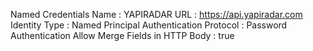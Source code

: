 Named Credentials
Name : YAPIRADAR
URL	: https://api.yapiradar.com
Identity Type : Named Principal
Authentication Protocol : Password Authentication
Allow Merge Fields in HTTP Body	: true
